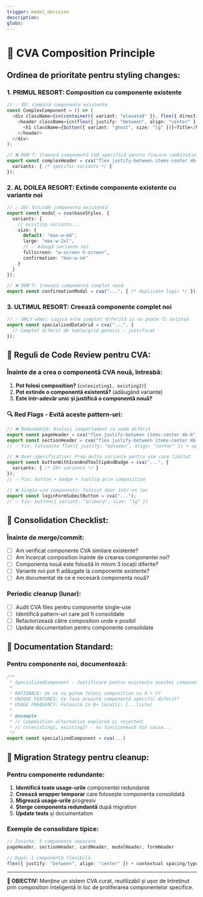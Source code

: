 ```yaml
---
trigger: model_decision
description:
globs:
---
```

# 🎨 CVA Composition Principle

## **Ordinea de prioritate pentru styling changes:**

### **1. PRIMUL RESORT: Composition cu componente existente**
```typescript
// ✅ DO: Combină componente existente
const ComplexComponent = () => (
  <div className={cn(container({ variant: "elevated" }), flex({ direction: "col", gap: "md" }))}>
    <header className={cn(flex({ justify: "between", align: "center" }), "mb-4")}>
      <h1 className={button({ variant: "ghost", size: "lg" })}>Title</h1>
    </header>
  </div>
);

// ❌ DON'T: Creează componentă CVA specifică pentru fiecare combinație
export const complexHeader = cva("flex justify-between items-center mb-4", {
  variants: { /* specific variants */ }
});
```

### **2. AL DOILEA RESORT: Extinde componente existente cu variante noi**
```typescript
// ✅ DO: Extinde componenta existentă
export const modal = cva(baseStyles, {
  variants: {
    // existing variants...
    size: {
      default: "max-w-md",
      large: "max-w-2xl", 
      // ✅ Adaugă variante noi
      fullscreen: "w-screen h-screen",
      confirmation: "max-w-sm"
    }
  }
});

// ❌ DON'T: Creează componentă complet nouă
export const confirmationModal = cva("...", { /* duplicate logic */ });
```

### **3. ULTIMUL RESORT: Creează componente complet noi**
```typescript
// ✅ ONLY when: Logica este complet diferită și nu poate fi extinsă
export const specializedDataGrid = cva("...", {
  // Complet diferit de table/grid generic - justificat
});
```

## **🚨 Reguli de Code Review pentru CVA:**

### **Înainte de a crea o componentă CVA nouă, întreabă:**
1. **Pot folosi composition?** (`cn(existing1, existing2)`)
2. **Pot extinde o componentă existentă?** (adăugând variante)
3. **Este într-adevăr unic și justifică o componentă nouă?**

### **🔍 Red Flags - Evită aceste pattern-uri:**
```typescript
// ❌ Redundanță: Același comportament cu nume diferit
export const pageHeader = cva("flex justify-between items-center mb-6");
export const sectionHeader = cva("flex justify-between items-center mb-4");
// ✅ Fix: Folosește flex({ justify: "between", align: "center" }) + spacing classes

// ❌ Over-specification: Prea multe variante pentru use case limitat
export const buttonWithIconAndTooltipAndBadge = cva("...", {
  variants: { /* 20+ variants */ }
});
// ✅ Fix: button + badge + tooltip prin composition

// ❌ Single-use components: Folosit doar într-un loc
export const loginFormSubmitButton = cva("...");
// ✅ Fix: button({ variant: "primary", size: "lg" })
```

## **🎯 Consolidation Checklist:**

### **Înainte de merge/commit:**
- [ ] Am verificat componente CVA similare existente?
- [ ] Am încercat composition înainte de crearea componentei noi?
- [ ] Componenta nouă este folosită în minim 3 locații diferite?
- [ ] Variante noi pot fi adăugate la componente existente?
- [ ] Am documentat de ce e necesară componenta nouă?

### **Periodic cleanup (lunar):**
- [ ] Audit CVA files pentru componente single-use
- [ ] Identifică pattern-uri care pot fi consolidate
- [ ] Refactorizează către composition unde e posibil
- [ ] Update documentation pentru componente consolidate

## **📝 Documentation Standard:**

### **Pentru componente noi, documentează:**
```typescript
/**
 * SpecializedComponent - Justificare pentru existența acestei componente
 * 
 * RATIONALE: De ce nu putem folosi composition cu X + Y?
 * UNIQUE FEATURES: Ce face această componentă specific diferit?
 * USAGE FREQUENCY: Folosită în N+ locații: [...liste]
 * 
 * @example
 * // Composition alternative explored și rejected:
 * // cn(existing1, existing2) - nu funcționează din cauza...
 */
export const specializedComponent = cva(...)
```

## **🔄 Migration Strategy pentru cleanup:**

### **Pentru componente redundante:**
1. **Identifică toate usage-urile** componentei redundante
2. **Creează wrapper temporar** care folosește componenta consolidată
3. **Migrează usage-urile** progresiv
4. **Șterge componenta redundantă** după migration
5. **Update tests** și documentation

### **Exemple de consolidare tipice:**
```typescript
// Înainte: 5 componente separate
pageHeader, sectionHeader, cardHeader, modalHeader, formHeader

// După: 1 componentă flexibilă
flex({ justify: "between", align: "center" }) + contextual spacing/typography
```

---

**🎯 OBIECTIV:** Menține un sistem CVA curat, reutilizabil și ușor de întreținut prin composition inteligentă în loc de proliferarea componentelor specifice.
